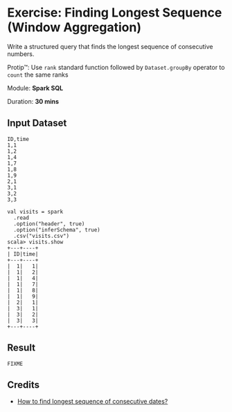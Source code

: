 # Exercise: Finding Longest Sequence (Window Aggregation)

Write a structured query that finds the longest sequence of consecutive numbers.

Protip™: Use `rank` standard function followed by `Dataset.groupBy` operator to `count` the same ranks

Module: **Spark SQL**

Duration: **30 mins**

## Input Dataset

```text
ID,time
1,1
1,2
1,4
1,7
1,8
1,9
2,1
3,1
3,2
3,3
```

```text
val visits = spark
  .read
  .option("header", true)
  .option("inferSchema", true)
  .csv("visits.csv")
scala> visits.show
+---+----+
| ID|time|
+---+----+
|  1|   1|
|  1|   2|
|  1|   4|
|  1|   7|
|  1|   8|
|  1|   9|
|  2|   1|
|  3|   1|
|  3|   2|
|  3|   3|
+---+----+
```

## Result

```text
FIXME
```

<!--
## Solution

```scala
import org.apache.spark.sql.expressions.Window

val solution = ???
```

-->

## Credits

* [How to find longest sequence of consecutive dates?](https://stackoverflow.com/q/44282077/1305344)
